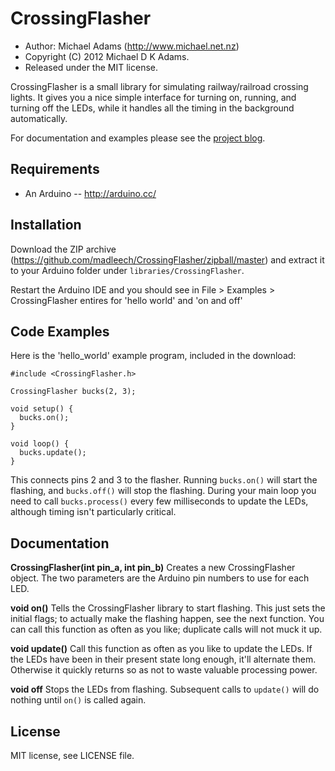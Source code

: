 CrossingFlasher
===============

* Author: Michael Adams (<http://www.michael.net.nz>)
* Copyright (C) 2012 Michael D K Adams.
* Released under the MIT license.

CrossingFlasher is a small library for simulating railway/railroad crossing lights. It gives you a nice simple interface for turning on, running, and turning off the LEDs, while it handles all the timing in the background automatically.

For documentation and examples please see the [project blog][1].

[1]: http://utrainia.michael.net.nz/46-simulating-railroad-crossing-lights

Requirements
------------
* An Arduino -- http://arduino.cc/

Installation
------------
Download the ZIP archive (https://github.com/madleech/CrossingFlasher/zipball/master) and extract it to your Arduino folder under `libraries/CrossingFlasher`.

Restart the Arduino IDE and you should see in File > Examples > CrossingFlasher entires for 'hello world' and 'on and off'


Code Examples
-------------
Here is the 'hello\_world' example program, included in the download:

    #include <CrossingFlasher.h>
    
    CrossingFlasher bucks(2, 3);
    
    void setup() {
      bucks.on();
    }
    
    void loop() {
      bucks.update();
    }


This connects pins 2 and 3 to the flasher. Running `bucks.on()` will start the flashing, and `bucks.off()` will stop the flashing. During your main loop you need to call `bucks.process()` every few milliseconds to update the LEDs, although timing isn't particularly critical.

Documentation
-------------
**CrossingFlasher(int pin_a, int pin_b)**
Creates a new CrossingFlasher object. The two parameters are the Arduino pin numbers to use for each LED.

**void on()**
Tells the CrossingFlasher library to start flashing. This just sets the initial flags; to actually make the flashing happen, see the next function. You can call this function as often as you like; duplicate calls will not muck it up.

**void update()**
Call this function as often as you like to update the LEDs. If the LEDs have been in their present state long enough, it'll alternate them. Otherwise it quickly returns so as not to waste valuable processing power.

**void off**
Stops the LEDs from flashing. Subsequent calls to `update()` will do nothing until `on()` is called again.


License
-------
MIT license, see LICENSE file.